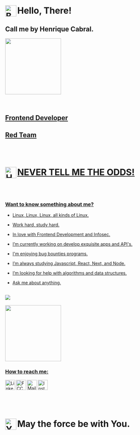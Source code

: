 # Hello, There!<img align="left" alt="Ben" width="36px" src="https://cdn4.iconfinder.com/data/icons/famous-characters-add-on-vol-1-flat/48/Famous_Character_-_Add_On_1-46-512.png" />
## Call me by Henrique Cabral.
<div>
  <a href="https://github.com/HenriqueOCabral">
    <img height="180em" src="https://github-readme-stats.vercel.app/api?username=HenriqueOCabral&count_private=true&hide=prs,contribs&show_icons=true&theme=dracula&include_all_commits=true">
</div>
<br/>
<br/>

## Frontend Developer
## Red Team 

<br/>
<br/>

# NEVER TELL ME THE ODDS!<img align="left" alt="Han" width="36px" src="https://cdn4.iconfinder.com/data/icons/famous-characters-add-on-vol-1-flat/48/Famous_Character_-_Add_On_1-45-512.png" />

<br/>
<br/>

### Want to know something about me? 


- Linux, Linux, Linux, all kinds of Linux.

- Work hard, study hard.

- In love with Frontend Development and Infosec.

- I’m currently working on develop exquisite apps and API's.

- I'm enjoying bug bounties programs.

- I’m always studying Javascript, React, Next, and Node.

- I’m looking for help with algorithms and data structures.

- Ask me about anything.
</br>


<img src="https://www.codewars.com/users/Henrique-NiroL/badges/large" />

<br/>
<br/>

<div>
  <a href="https://github.com/HenriqueOCabral">
    <img height="180em" src="https://github-readme-stats.vercel.app/api/top-langs/?username=HenriqueOCabral&layout=compact&langs_count=8&theme=dracula">
</div>


### How to reach me:

<a href="https://www.linkedin.com/in/henrique-cabral-a6b7ba176/"><img alt="Linkedin" width="32px" align="left" src="https://cdn2.iconfinder.com/data/icons/social-media-2285/512/1_Linkedin_unofficial_colored_svg-512.png"/></a>
<a href="https://www.freecodecamp.org/henriqueocabral"><img alt="FCC" width="32px" align="left" src="https://cdn4.iconfinder.com/data/icons/logos-brands-5/24/freecodecamp-256.png"/></a>
<a href="mailto:hocabral37@gmail.com"><img alt="Mail" align="left" width="32px" src="https://cdn4.iconfinder.com/data/icons/logos-brands-in-colors/48/google-gmail-256.png"/></a>
<a href="https://www.instagram.com/henriquecabral1/"><img alt="Instagram" width="32px" align="left" src="https://cdn2.iconfinder.com/data/icons/social-media-applications/64/social_media_applications_3-instagram-512.png"/></a>
  

</br>
<br/>
</br>
<br/>
<br/>


# May the force be with You. <img align="left" alt="Yoda" width="36px" src="https://cdn0.iconfinder.com/data/icons/famous-character-vol-1-colored/48/JD-37-512.png" />

